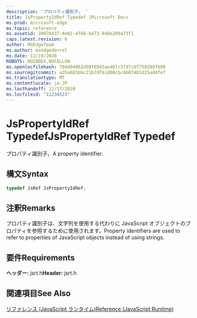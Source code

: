 ```yaml
---
description: 'プロパティ識別子。 '
title: JsPropertyIdRef Typedef |Microsoft Docs
ms.prod: microsoft-edge
ms.topic: reference
ms.assetid: 39976437-4e02-4f68-b473-94de209a73f1
caps.latest.revision: 6
author: MSEdgeTeam
ms.author: msedgedevrel
ms.date: 11/19/2020
ROBOTS: NOINDEX,NOFOLLOW
ms.openlocfilehash: 704d94062d98f6943ae487c37d7cbf75820df698
ms.sourcegitcommit: a35a6b5bbc21b7df61d08cbc6b074b5325ad4fef
ms.translationtype: MT
ms.contentlocale: ja-JP
ms.lasthandoff: 12/17/2020
ms.locfileid: "11234523"
---
```

# <span data-ttu-id="071ca-103">JsPropertyIdRef Typedef</span><span class="sxs-lookup"><span data-stu-id="071ca-103">JsPropertyIdRef Typedef</span></span>

<span data-ttu-id="071ca-104">プロパティ識別子。</span><span class="sxs-lookup"><span data-stu-id="071ca-104">A property identifier.</span></span>  
  
## <span data-ttu-id="071ca-105">構文</span><span class="sxs-lookup"><span data-stu-id="071ca-105">Syntax</span></span>  
  
```cpp  
typedef JsRef JsPropertyIdRef;  
```  
  
## <span data-ttu-id="071ca-106">注釈</span><span class="sxs-lookup"><span data-stu-id="071ca-106">Remarks</span></span>  
 <span data-ttu-id="071ca-107">プロパティ識別子は、文字列を使用する代わりに JavaScript オブジェクトのプロパティを参照するために使用されます。</span><span class="sxs-lookup"><span data-stu-id="071ca-107">Property identifiers are used to refer to properties of JavaScript objects instead of using strings.</span></span>  
  
## <span data-ttu-id="071ca-108">要件</span><span class="sxs-lookup"><span data-stu-id="071ca-108">Requirements</span></span>  
 <span data-ttu-id="071ca-109">**ヘッダー:** jsrt.h</span><span class="sxs-lookup"><span data-stu-id="071ca-109">**Header:** jsrt.h</span></span>  
  
## <span data-ttu-id="071ca-110">関連項目</span><span class="sxs-lookup"><span data-stu-id="071ca-110">See Also</span></span>  
 [<span data-ttu-id="071ca-111">リファレンス (JavaScript ランタイム)</span><span class="sxs-lookup"><span data-stu-id="071ca-111">Reference (JavaScript Runtime)</span></span>](../chakra-hosting/reference-javascript-runtime.md)
